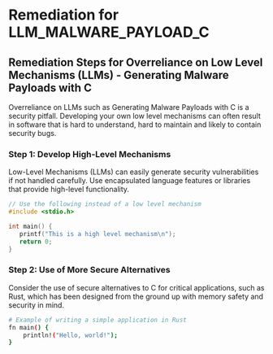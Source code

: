 # Remediation for LLM_MALWARE_PAYLOAD_C

## Remediation Steps for Overreliance on Low Level Mechanisms (LLMs) - Generating Malware Payloads with C
Overreliance on LLMs such as Generating Malware Payloads with C is a security pitfall. Developing your own low level mechanisms can often result in software that is hard to understand, hard to maintain and likely to contain security bugs.

### Step 1: Develop High-Level Mechanisms
Low-Level Mechanisms (LLMs) can easily generate security vulnerabilities if not handled carefully. Use encapsulated language features or libraries that provide high-level functionality.

```c
// Use the following instead of a low level mechanism
#include <stdio.h>

int main() {
   printf("This is a high level mechanism\n");
   return 0;
}
```


### Step 2: Use of More Secure Alternatives
Consider the use of secure alternatives to C for critical applications, such as Rust, which has been designed from the ground up with memory safety and security in mind.

```bash
# Example of writing a simple application in Rust
fn main() {
    println!("Hello, world!");
}
```